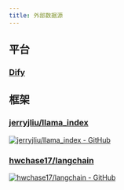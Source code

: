 ```yaml
---
title: 外部数据源
---
```


## 平台

### [Dify](https://dify.ai/)

## 框架

### [jerryjliu/llama_index](https://github.com/jerryjliu/llama_index)

[![jerryjliu/llama_index - GitHub](https://gh-card.dev/repos/jerryjliu/llama_index.svg)](https://github.com/jerryjliu/llama_index)

### [hwchase17/langchain](https://github.com/hwchase17/langchain)

[![hwchase17/langchain - GitHub](https://gh-card.dev/repos/hwchase17/langchain.svg)](https://github.com/hwchase17/langchain)